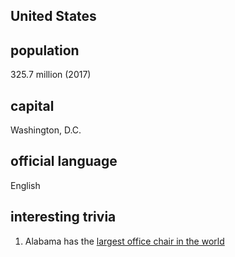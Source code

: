 ##  United States
##  population
325.7 million (2017)

##  capital
Washington, D.C.
 
##  official language
English

##  interesting trivia
1. Alabama has the [largest office chair in the world](https://www.atlasobscura.com/places/worlds-largest-chair)


